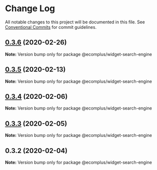 # Change Log

All notable changes to this project will be documented in this file.
See [Conventional Commits](https://conventionalcommits.org) for commit guidelines.

## [0.3.6](https://github.com/ecomplus/storefront/compare/@ecomplus/widget-search-engine@0.3.5...@ecomplus/widget-search-engine@0.3.6) (2020-02-26)

**Note:** Version bump only for package @ecomplus/widget-search-engine





## [0.3.5](https://github.com/ecomplus/storefront/compare/@ecomplus/widget-search-engine@0.3.4...@ecomplus/widget-search-engine@0.3.5) (2020-02-13)

**Note:** Version bump only for package @ecomplus/widget-search-engine





## [0.3.4](https://github.com/ecomclub/storefront/compare/@ecomplus/widget-search-engine@0.3.3...@ecomplus/widget-search-engine@0.3.4) (2020-02-06)

**Note:** Version bump only for package @ecomplus/widget-search-engine





## [0.3.3](https://github.com/ecomclub/storefront/compare/@ecomplus/widget-search-engine@0.3.2...@ecomplus/widget-search-engine@0.3.3) (2020-02-05)

**Note:** Version bump only for package @ecomplus/widget-search-engine





## 0.3.2 (2020-02-04)

**Note:** Version bump only for package @ecomplus/widget-search-engine
